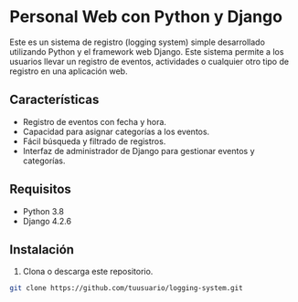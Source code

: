 # Personal Web con Python y Django

Este es un sistema de registro (logging system) simple desarrollado utilizando Python y el framework web Django. Este sistema permite a los usuarios llevar un registro de eventos, actividades o cualquier otro tipo de registro en una aplicación web.

## Características

- Registro de eventos con fecha y hora.
- Capacidad para asignar categorías a los eventos.
- Fácil búsqueda y filtrado de registros.
- Interfaz de administrador de Django para gestionar eventos y categorías.

## Requisitos

- Python 3.8
- Django 4.2.6

## Instalación

1. Clona o descarga este repositorio.

```bash
git clone https://github.com/tuusuario/logging-system.git
